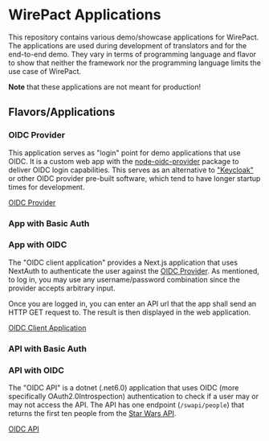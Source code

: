 # WirePact Applications

This repository contains various demo/showcase applications for WirePact.
The applications are used during development of translators and for
the end-to-end demo. They vary in terms of programming language
and flavor to show that neither the framework nor the programming language
limits the use case of WirePact.

**Note** that these applications are not meant for production!

## Flavors/Applications

### OIDC Provider

This application serves as "login" point for demo applications that use OIDC.
It is a custom web app with the [node-oidc-provider](https://github.com/panva/node-oidc-provider)
package to deliver OIDC login capabilities. This serves as an
alternative to ["Keycloak"](https://www.keycloak.org/)
or other OIDC provider pre-built software, which tend to
have longer startup times for development.

[OIDC Provider](./oidc_provider)

### App with Basic Auth

### App with OIDC

The "OIDC client application" provides a Next.js application that uses NextAuth
to authenticate the user against the [OIDC Provider](./oidc_provider).
As mentioned, to log in, you may use any username/password combination
since the provider accepts arbitrary input.

Once you are logged in, you can enter an API url that the app shall
send an HTTP GET request to. The result is then displayed in the
web application.

[OIDC Client Application](./oidc_app/)

### API with Basic Auth

### API with OIDC

The "OIDC API" is a dotnet (.net6.0) application that uses
OIDC (more specifically OAuth2.0Introspection) authentication
to check if a user may or may not access the API. The API has
one endpoint (`/swapi/people`) that returns the first ten people from the
[Star Wars API](https://swapi.dev/).

[OIDC API](./oidc_api/)

